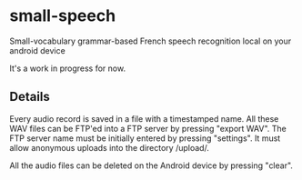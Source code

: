 # small-speech
Small-vocabulary grammar-based French speech recognition local on your android device

It's a work in progress for now.

## Details

Every audio record is saved in a file with a timestamped name.
All these WAV files can be FTP'ed into a FTP server by pressing "export WAV".
The FTP server name must be initially entered by pressing "settings".
It must allow anonymous uploads into the directory /upload/.

All the audio files can be deleted on the Android device by pressing "clear".


